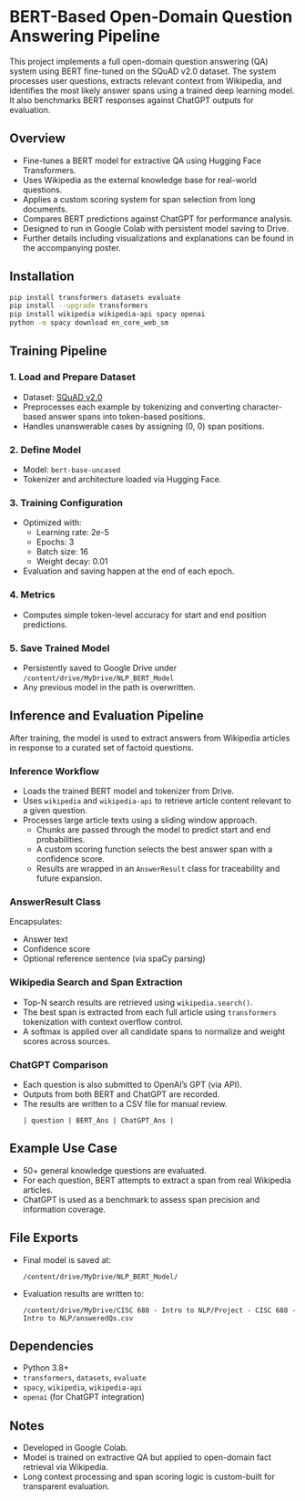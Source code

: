 
# BERT-Based Open-Domain Question Answering Pipeline

This project implements a full open-domain question answering (QA) system using BERT fine-tuned on the SQuAD v2.0 dataset. The system processes user questions, extracts relevant context from Wikipedia, and identifies the most likely answer spans using a trained deep learning model. It also benchmarks BERT responses against ChatGPT outputs for evaluation.

## Overview

- Fine-tunes a BERT model for extractive QA using Hugging Face Transformers.
- Uses Wikipedia as the external knowledge base for real-world questions.
- Applies a custom scoring system for span selection from long documents.
- Compares BERT predictions against ChatGPT for performance analysis.
- Designed to run in Google Colab with persistent model saving to Drive.
- Further details including visualizations and explanations can be found in the accompanying poster.

## Installation

```bash
pip install transformers datasets evaluate
pip install --upgrade transformers
pip install wikipedia wikipedia-api spacy openai
python -m spacy download en_core_web_sm
```

## Training Pipeline

### 1. Load and Prepare Dataset
- Dataset: [SQuAD v2.0](https://rajpurkar.github.io/SQuAD-explorer/)
- Preprocesses each example by tokenizing and converting character-based answer spans into token-based positions.
- Handles unanswerable cases by assigning (0, 0) span positions.

### 2. Define Model
- Model: `bert-base-uncased`
- Tokenizer and architecture loaded via Hugging Face.

### 3. Training Configuration
- Optimized with:
  - Learning rate: 2e-5
  - Epochs: 3
  - Batch size: 16
  - Weight decay: 0.01
- Evaluation and saving happen at the end of each epoch.

### 4. Metrics
- Computes simple token-level accuracy for start and end position predictions.

### 5. Save Trained Model
- Persistently saved to Google Drive under `/content/drive/MyDrive/NLP_BERT_Model`
- Any previous model in the path is overwritten.

## Inference and Evaluation Pipeline

After training, the model is used to extract answers from Wikipedia articles in response to a curated set of factoid questions.

### Inference Workflow

- Loads the trained BERT model and tokenizer from Drive.
- Uses `wikipedia` and `wikipedia-api` to retrieve article content relevant to a given question.
- Processes large article texts using a sliding window approach.
  - Chunks are passed through the model to predict start and end probabilities.
  - A custom scoring function selects the best answer span with a confidence score.
  - Results are wrapped in an `AnswerResult` class for traceability and future expansion.

### AnswerResult Class

Encapsulates:
- Answer text
- Confidence score
- Optional reference sentence (via spaCy parsing)

### Wikipedia Search and Span Extraction

- Top-N search results are retrieved using `wikipedia.search()`.
- The best span is extracted from each full article using `transformers` tokenization with context overflow control.
- A softmax is applied over all candidate spans to normalize and weight scores across sources.

### ChatGPT Comparison

- Each question is also submitted to OpenAI’s GPT (via API).
- Outputs from both BERT and ChatGPT are recorded.
- The results are written to a CSV file for manual review.
  ```
  | question | BERT_Ans | ChatGPT_Ans |
  ```

## Example Use Case

- 50+ general knowledge questions are evaluated.
- For each question, BERT attempts to extract a span from real Wikipedia articles.
- ChatGPT is used as a benchmark to assess span precision and information coverage.

## File Exports

- Final model is saved at:
  ```
  /content/drive/MyDrive/NLP_BERT_Model/
  ```
- Evaluation results are written to:
  ```
  /content/drive/MyDrive/CISC 688 - Intro to NLP/Project - CISC 688 - Intro to NLP/answeredQs.csv
  ```

## Dependencies

- Python 3.8+
- `transformers`, `datasets`, `evaluate`
- `spacy`, `wikipedia`, `wikipedia-api`
- `openai` (for ChatGPT integration)

## Notes

- Developed in Google Colab.
- Model is trained on extractive QA but applied to open-domain fact retrieval via Wikipedia.
- Long context processing and span scoring logic is custom-built for transparent evaluation.
